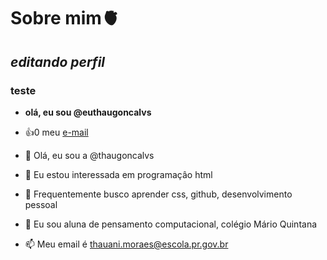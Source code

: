 # Sobre mim🫀

## *editando perfil*
### teste

- **olá, eu sou @euthaugoncalvs**
- :+1:0 meu [e-mail](thauani.moraes@esola.pr.gov.br)
  



- 👋 Olá, eu sou a @thaugoncalvs
- 👀 Eu estou interessada em programaçâo html
- 🌱 Frequentemente busco aprender css, github, desenvolvimento pessoal
- 💞️ Eu sou aluna de pensamento computacional, colégio Mário Quintana
- 📫 Meu email é thauani.moraes@escola.pr.gov.br

<!---
thaugoncalvs/thaugoncalvs is a ✨ special ✨ repository because its `README.md` (this file) appears on your GitHub profile.
You can click the Preview link to take a look at your changes.
--->
